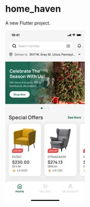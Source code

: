 # home_haven

A new Flutter project.

<img align="center" alt ="homePage" width ="250" src="https://github.com/Hasib2k21/Home_Haven/blob/master/Home.png"></img>

